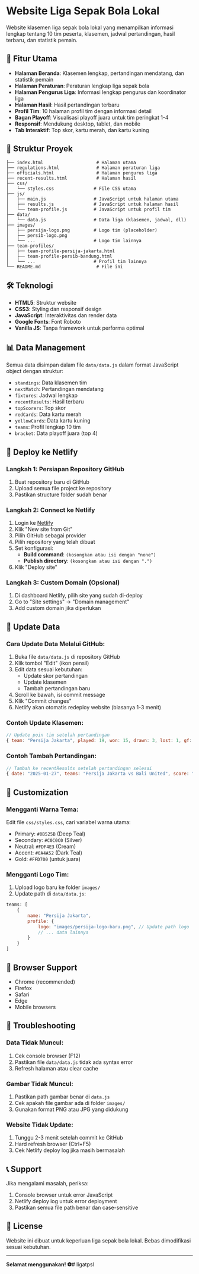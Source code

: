 # Website Liga Sepak Bola Lokal

Website klasemen liga sepak bola lokal yang menampilkan informasi lengkap tentang 10 tim peserta, klasemen, jadwal pertandingan, hasil terbaru, dan statistik pemain.

## 🚀 Fitur Utama

- **Halaman Beranda**: Klasemen lengkap, pertandingan mendatang, dan statistik pemain
- **Halaman Peraturan**: Peraturan lengkap liga sepak bola
- **Halaman Pengurus Liga**: Informasi lengkap pengurus dan koordinator liga
- **Halaman Hasil**: Hasil pertandingan terbaru
- **Profil Tim**: 10 halaman profil tim dengan informasi detail
- **Bagan Playoff**: Visualisasi playoff juara untuk tim peringkat 1-4
- **Responsif**: Mendukung desktop, tablet, dan mobile
- **Tab Interaktif**: Top skor, kartu merah, dan kartu kuning

## 📁 Struktur Proyek

```
├── index.html                    # Halaman utama
├── regulations.html              # Halaman peraturan liga
├── officials.html                # Halaman pengurus liga
├── recent-results.html           # Halaman hasil
├── css/
│   └── styles.css               # File CSS utama
├── js/
│   ├── main.js                  # JavaScript untuk halaman utama
│   ├── results.js               # JavaScript untuk halaman hasil
│   └── team-profile.js          # JavaScript untuk profil tim
├── data/
│   └── data.js                  # Data liga (klasemen, jadwal, dll)
├── images/
│   ├── persija-logo.png         # Logo tim (placeholder)
│   ├── persib-logo.png
│   └── ...                      # Logo tim lainnya
├── team-profiles/
│   ├── team-profile-persija-jakarta.html
│   ├── team-profile-persib-bandung.html
│   └── ...                      # Profil tim lainnya
└── README.md                     # File ini
```

## 🛠️ Teknologi

- **HTML5**: Struktur website
- **CSS3**: Styling dan responsif design
- **JavaScript**: Interaktivitas dan render data
- **Google Fonts**: Font Roboto
- **Vanilla JS**: Tanpa framework untuk performa optimal

## 📊 Data Management

Semua data disimpan dalam file `data/data.js` dalam format JavaScript object dengan struktur:

- `standings`: Data klasemen tim
- `nextMatch`: Pertandingan mendatang
- `fixtures`: Jadwal lengkap
- `recentResults`: Hasil terbaru
- `topScorers`: Top skor
- `redCards`: Data kartu merah
- `yellowCards`: Data kartu kuning
- `teams`: Profil lengkap 10 tim
- `bracket`: Data playoff juara (top 4)

## 🚀 Deploy ke Netlify

### Langkah 1: Persiapan Repository GitHub

1. Buat repository baru di GitHub
2. Upload semua file project ke repository
3. Pastikan structure folder sudah benar

### Langkah 2: Connect ke Netlify

1. Login ke [Netlify](https://netlify.com)
2. Klik "New site from Git"
3. Pilih GitHub sebagai provider
4. Pilih repository yang telah dibuat
5. Set konfigurasi:
   - **Build command**: `(kosongkan atau isi dengan "none")`
   - **Publish directory**: `(kosongkan atau isi dengan ".")`
6. Klik "Deploy site"

### Langkah 3: Custom Domain (Opsional)

1. Di dashboard Netlify, pilih site yang sudah di-deploy
2. Go to "Site settings" → "Domain management"
3. Add custom domain jika diperlukan

## 🔄 Update Data

### Cara Update Data Melalui GitHub:

1. Buka file `data/data.js` di repository GitHub
2. Klik tombol "Edit" (ikon pensil)
3. Edit data sesuai kebutuhan:
   - Update skor pertandingan
   - Update klasemen
   - Tambah pertandingan baru
4. Scroll ke bawah, isi commit message
5. Klik "Commit changes"
6. Netlify akan otomatis redeploy website (biasanya 1-3 menit)

### Contoh Update Klasemen:

```javascript
// Update poin tim setelah pertandingan
{ team: "Persija Jakarta", played: 19, won: 15, drawn: 3, lost: 1, gf: 45, ga: 15, points: 48 }
```

### Contoh Tambah Pertandingan:

```javascript
// Tambah ke recentResults setelah pertandingan selesai
{ date: "2025-01-27", teams: "Persija Jakarta vs Bali United", score: "2-1", venue: "Stadion Utama GBK" }
```

## 🎨 Customization

### Mengganti Warna Tema:

Edit file `css/styles.css`, cari variabel warna utama:
- Primary: `#0B525B` (Deep Teal)
- Secondary: `#C0C0C0` (Silver)
- Neutral: `#FDF4E3` (Cream)
- Accent: `#0A4A52` (Dark Teal)
- Gold: `#FFD700` (untuk juara)

### Mengganti Logo Tim:

1. Upload logo baru ke folder `images/`
2. Update path di `data/data.js`:
```javascript
teams: [
    {
        name: "Persija Jakarta",
        profile: {
            logo: "images/persija-logo-baru.png", // Update path logo
            // ... data lainnya
        }
    }
]
```

## 📱 Browser Support

- Chrome (recommended)
- Firefox
- Safari
- Edge
- Mobile browsers

## 🐛 Troubleshooting

### Data Tidak Muncul:
1. Cek console browser (F12)
2. Pastikan file `data/data.js` tidak ada syntax error
3. Refresh halaman atau clear cache

### Gambar Tidak Muncul:
1. Pastikan path gambar benar di `data.js`
2. Cek apakah file gambar ada di folder `images/`
3. Gunakan format PNG atau JPG yang didukung

### Website Tidak Update:
1. Tunggu 2-3 menit setelah commit ke GitHub
2. Hard refresh browser (Ctrl+F5)
3. Cek Netlify deploy log jika masih bermasalah

## 📞 Support

Jika mengalami masalah, periksa:
1. Console browser untuk error JavaScript
2. Netlify deploy log untuk error deployment
3. Pastikan semua file path benar dan case-sensitive

## 📄 License

Website ini dibuat untuk keperluan liga sepak bola lokal. Bebas dimodifikasi sesuai kebutuhan.

---

**Selamat menggunakan! ⚽**#   l i g a t p s l  
 